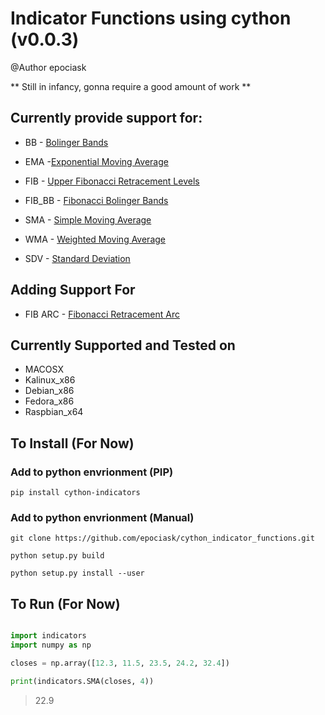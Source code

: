 # Indicator Functions using cython (v0.0.3)
@Author epociask

** Still in infancy, gonna require a good amount of work ** 

## Currently provide support for:
* BB - [Bolinger Bands](https://www.investopedia.com/articles/technical/102201.asp)

* EMA -[Exponential Moving Average](https://www.investopedia.com/terms/e/ema.asp)

* FIB - [Upper Fibonacci Retracement Levels](https://www.investopedia.com/terms/f/fibonacciretracement.asp)

* FIB_BB - [Fibonacci Bolinger Bands](https://www.motivewave.com/studies/bollinger_bands_fib_ratios.htm)

* SMA - [Simple Moving Average](https://www.investopedia.com/terms/s/sma.asp)

* WMA - [Weighted Moving Average](https://www.fidelity.com/learning-center/trading-investing/technical-analysis/technical-indicator-guide/wma)

* SDV - [Standard Deviation](https://www.mathsisfun.com/data/standard-deviation-formulas.html)


## Adding Support For 

* FIB ARC - [Fibonacci Retracement Arc](https://www.investopedia.com/terms/f/fibonacciarc.asp)

## Currently Supported and Tested on

* MACOSX
* Kalinux_x86
* Debian_x86
* Fedora_x86
* Raspbian_x64

## To Install (For Now)

### Add to python envrionment (PIP) 
```Shell
pip install cython-indicators  
```

### Add to python envrionment (Manual)
``` Shell
git clone https://github.com/epociask/cython_indicator_functions.git 

python setup.py build 

python setup.py install --user 
```


## To Run (For Now)

```python

import indicators
import numpy as np 

closes = np.array([12.3, 11.5, 23.5, 24.2, 32.4])

print(indicators.SMA(closes, 4))
```
>22.9
```

```
